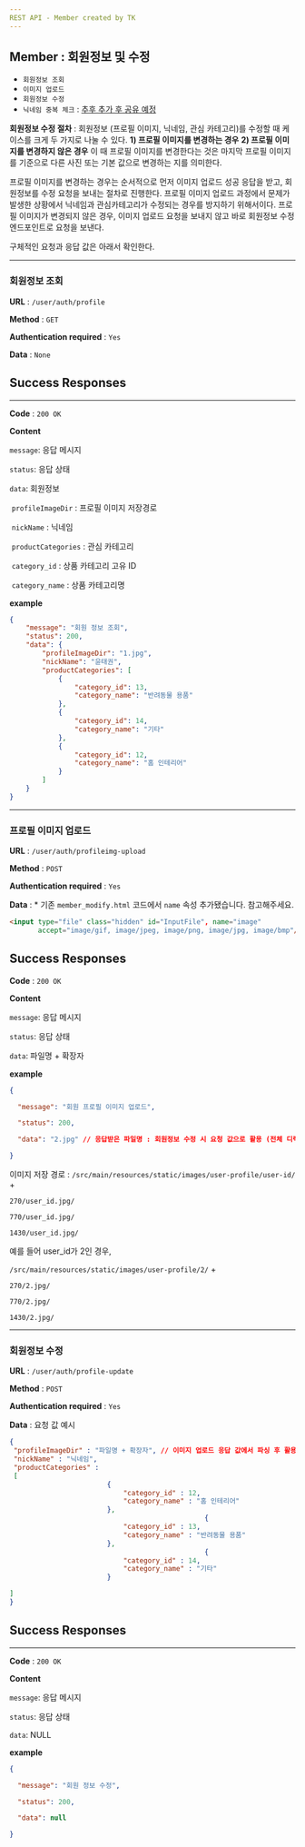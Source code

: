 ```yaml
---
REST API - Member created by TK 
---
```


## Member : 회원정보 및 수정 

- `회원정보 조회`
- `이미지 업로드`
- `회원정보 수정`
- `닉네임 중복 체크` : <u>추후 추가 후 공유 예정</u> 

**회원정보 수정 절차** : 회원정보 (프로필 이미지, 닉네임, 관심 카테고리)를 수정할 때 케이스를 크게 두 가지로 나눌 수 있다. **1) 프로필 이미지를 변경하는 경우** **2) 프로필 이미지를 변경하지 않은 경우** 이 때 프로필 이미지를 변경한다는 것은 마지막 프로필 이미지를 기준으로 다른 사진 또는 기본 값으로 변경하는 지를 의미한다. 

프로필 이미지를 변경하는 경우는 순서적으로 먼저 이미지 업로드 성공 응답을 받고, 회원정보를 수정 요청을 보내는 절차로 진행한다. 프로필 이미지 업로드 과정에서 문제가 발생한 상황에서 닉네임과 관심카테고리가 수정되는 경우를 방지하기 위해서이다. 프로필 이미지가 변경되지 않은 경우, 이미지 업로드 요청을 보내지 않고 바로 회원정보 수정 엔드포인트로 요청을 보낸다. 

구체적인 요청과 응답 값은 아래서 확인한다. 

___

### 회원정보  조회 

**URL** : `/user/auth/profile`

**Method** : `GET`

**Authentication required** : `Yes`

**Data** : `None`

## Success Responses

___

**Code** : `200 OK`

**Content**

`message`: 응답 메시지 

`status`: 응답 상태 

`data`: 회원정보 

​		`profileImageDir` : 프로필 이미지 저장경로

​	    `nickName` : 닉네임

​		`productCategories` : 관심 카테고리

​                `category_id` : 상품 카테고리 고유 ID 

​	            `category_name` : 상품 카테고리명 

**example**

```json
{
    "message": "회원 정보 조회",
    "status": 200,
    "data": {
        "profileImageDir": "1.jpg", 
        "nickName": "윤태권",
        "productCategories": [
            {
                "category_id": 13,
                "category_name": "반려동물 용품"
            },
            {
                "category_id": 14,
                "category_name": "기타"
            },
            {
                "category_id": 12,
                "category_name": "홈 인테리어"
            }
        ]
    }
}
```



___

### 프로필 이미지 업로드

**URL** : `/user/auth/profileimg-upload`

**Method** : `POST`

**Authentication required** : `Yes`

**Data** :  * 기존 `member_modify.html` 코드에서 `name` 속성 추가됐습니다. 참고해주세요.

```html
<input type="file" class="hidden" id="InputFile", name="image"
       accept="image/gif, image/jpeg, image/png, image/jpg, image/bmp"/>
```

## Success Responses

**Code** : `200 OK`

**Content**

`message`: 응답 메시지 

`status`: 응답 상태 

`data`: 파일명 + 확장자 

**example**

```json
{

  "message": "회원 프로필 이미지 업로드",

  "status": 200,

  "data": "2.jpg" // 응답받은 파일명 : 회원정보 수정 시 요청 값으로 활용 (전체 디렉토리를 저장하지 않음)

}
```

이미지 저장 경로 : `/src/main/resources/static/images/user-profile/user-id/` +

`270/user_id.jpg/`

`770/user_id.jpg/`  

`1430/user_id.jpg/`

예를 들어 user_id가 2인  경우, 

`/src/main/resources/static/images/user-profile/2/` +

`270/2.jpg/`

`770/2.jpg/`  

`1430/2.jpg/`

___

### 회원정보 수정 

**URL** : `/user/auth/profile-update`

**Method** : `POST`

**Authentication required** : `Yes`

**Data** : 요청 값 예시 

```json
{
 "profileImageDir" : "파일명 + 확장자", // 이미지 업로드 응답 값에서 파싱 후 활용       
 "nickName" : "닉네임",
 "productCategories" :  
 [ 
                        {
                            "category_id" : 12, 
                            "category_name" : "홈 인테리어"
                        },
                                                {
                            "category_id" : 13, 
                            "category_name" : "반려동물 용품"
                        },
                                                {
                            "category_id" : 14, 
                            "category_name" : "기타"
                        }

]
}
```

## Success Responses

___

**Code** : `200 OK`

**Content**

`message`: 응답 메시지 

`status`: 응답 상태 

`data`: NULL 

**example**

```json
{

  "message": "회원 정보 수정",

  "status": 200,

  "data": null

}
```